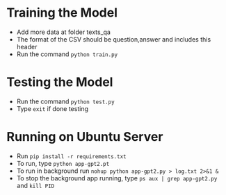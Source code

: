 # Training the Model
- Add more data at folder texts_qa
- The format of the CSV should be question,answer and includes this header
- Run the command `python train.py`

# Testing the Model
- Run the command `python test.py`
- Type `exit` if done testing

# Running on Ubuntu Server
- Run `pip install -r requirements.txt`
- To run, type `python app-gpt2.pt`
- To run in background run `nohup python app-gpt2.py > log.txt 2>&1 &`
- To stop the background app running, type `ps aux | grep app-gpt2.py` and `kill PID`